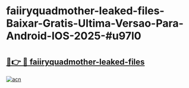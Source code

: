 # faiiryquadmother-leaked-files-Baixar-Gratis-Ultima-Versao-Para-Android-IOS-2025-#u97l0

# <h2><a href="https://ainizakaria.my?title=faiiryquadmother-leaked-files&ref=24M">🔗👉 🔴 faiiryquadmother-leaked-files</a></h2>

[![acn](https://github.com/user-attachments/assets/0f9c940e-d8b0-45ae-aac7-cd30a18b3e1c)](https://ainizakaria.my?title=faiiryquadmother-leaked-files&ref=24M)

